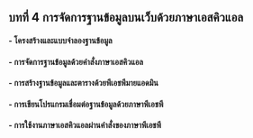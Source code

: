 ## บทที่ 4 การจัดการฐานข้อมูลบนเว็บด้วยภาษาเอสคิวแอล
#### - โครงสร้างและแบบจำลองฐานข้อมูล	
#### - การจัดการฐานข้อมูลด้วยคำสั่งภาษาเอสคิวแอล	
#### - การสร้างฐานข้อมูลและตารางด้วยพีเอชพีมายแอดมิน	 
#### - การเขียนโปรแกรมเชื่อมต่อฐานข้อมูลด้วยภาษาพีเอชพี	
#### - การใช้งานภาษาเอสคิวแอลผ่านคำสั่งของภาษาพีเอชพี